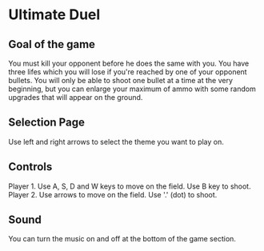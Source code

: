 # Ultimate Duel

## Goal of the game
You must kill your opponent before he does the same with you. You have three lifes which you will lose if you're reached by one of your opponent bullets.
You will only be able to shoot one bullet at a time at the very beginning, but you can enlarge your maximum of ammo with some random upgrades that will appear on the ground.

## Selection Page
Use left and right arrows to select the theme you want to play on.

## Controls

Player 1. Use A, S, D and W keys to move on the field. Use B key to shoot. 
</br>
Player 2. Use arrows to move on the field. Use '.' (dot) to shoot.


## Sound
You can turn the music on and off at the bottom of the game section.
